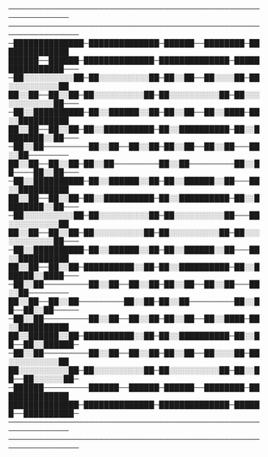 
──────────────────────────────────────────────────────────────      ────────────────────────────────────────────────────────────────
─██████████████─██████████████─██████──████████─██████████████      ██████──██████─██████████████─██████████████─████████████████───
─██░░░░░░░░░░██─██░░░░░░░░░░██─██░░██──██░░░░██─██░░░░░░░░░░██      ██░░██──██░░██─██░░░░░░░░░░██─██░░░░░░░░░░██─██░░░░░░░░░░░░██───
─██░░██████████─██░░██████░░██─██░░██──██░░████─██░░██████████      ██░░██──██░░██─██░░██████████─██░░██████████─██░░████████░░██───
─██░░██─────────██░░██──██░░██─██░░██──██░░██───██░░██────────      ██░░██──██░░██─██░░██─────────██░░██─────────██░░██────██░░██───
─██░░██████████─██░░██████░░██─██░░██████░░██───██░░██████████      ██░░██──██░░██─██░░██████████─██░░██████████─██░░████████░░██───
─██░░░░░░░░░░██─██░░░░░░░░░░██─██░░░░░░░░░░██───██░░░░░░░░░░██      ██░░██──██░░██─██░░░░░░░░░░██─██░░░░░░░░░░██─██░░░░░░░░░░░░██───
─██░░██████████─██░░██████░░██─██░░██████░░██───██░░██████████      ██░░██──██░░██─██████████░░██─██░░██████████─██░░██████░░████───
─██░░██─────────██░░██──██░░██─██░░██──██░░██───██░░██────────      ██░░██──██░░██─────────██░░██─██░░██─────────██░░██──██░░██─────
─██░░██─────────██░░██──██░░██─██░░██──██░░████─██░░██████████      ██░░██████░░██─██████████░░██─██░░██████████─██░░██──██░░██████─
─██░░██─────────██░░██──██░░██─██░░██──██░░░░██─██░░░░░░░░░░██      ██░░░░░░░░░░██─██░░░░░░░░░░██─██░░░░░░░░░░██─██░░██──██░░░░░░██─
─██████─────────██████──██████─██████──████████─██████████████      ██████████████─██████████████─██████████████─██████──██████████─
──────────────────────────────────────────────────────────────      ────────────────────────────────────────────────────────────────
